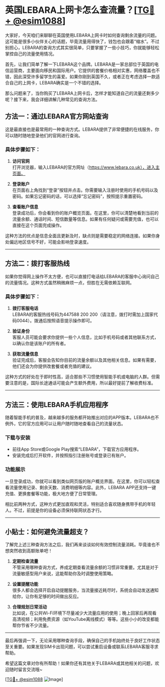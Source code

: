 # 英国LEBARA上网卡怎么查流量？[[TG💪+ @esim1088](https://t.me/s/esim1088)]

大家好，今天咱们来聊聊在英国使用LEBARA上网卡时如何查询剩余流量的问题。这可能是很多小伙伴关心的话题，毕竟流量用得快了，钱包也会跟着“缩水”。不过别担心，LEBARA的查询方式其实很简单，只要掌握了一些小技巧，你就能够轻松掌控自己的流量使用情况。

首先，让我们简单了解一下LEBARA这个品牌。LEBARA是一家总部位于英国的电信运营商，主要面向移民和国际用户。它提供的套餐价格相对实惠，网络覆盖也不错，因此深受许多留学生的喜爱。如果你刚到英国不久，或者正在考虑选择一款适合自己的上网卡，LEBARA确实是一个不错的选择。

那么问题来了，当你购买了LEBARA上网卡后，怎样才能知道自己的流量还剩多少呢？接下来，我会详细讲解几种常见的查询方法。

## 方法一：通过LEBARA官方网站查询

这是最直接也是最常用的一种查询方式。LEBARA提供了非常便捷的在线服务，你可以随时随地登录他们的官网进行查询。

### 具体步骤如下：

1. **访问官网**  
   打开浏览器，输入LEBARA的官方网址（https://www.lebara.co.uk），进入主页面。

2. **登录账户**  
   在页面右上角找到“登录”按钮并点击。你需要输入注册时使用的手机号码以及密码。如果忘记密码的话，可以选择“忘记密码”，按照提示重置密码。

3. **查看账户信息**  
   登录成功后，你会看到你的账户概览页面。在这里，你可以清楚地看到当前的流量余额、通话时间、短信数量等信息。如果有任何疑问或需要充值，也可以直接在这个页面完成操作。

这种方法的优点是信息全面且更新及时，缺点则是需要稳定的网络连接。如果你身处偏远地区信号不好，可能会影响登录速度。

---

## 方法二：拨打客服热线

如果你觉得网上操作不太方便，也可以直接打电话给LEBARA的客服中心询问自己的流量情况。这种方式虽然稍微麻烦一点，但胜在无需依赖互联网。

### 具体步骤如下：

1. **拨打客服电话**  
   LEBARA的客服热线号码为447588 200 200（请注意，拨打时需加上国家代码0044）。拨通后按照语音提示操作即可。

2. **验证身份**  
   客服人员可能会要求你提供一些个人信息，比如手机号码或者其他联系方式，以确认你是该账户的所有者。

3. **获取流量信息**  
   验证完成后，客服会告知你目前的流量余额以及其他相关信息。如果有需要，他们还会为你提供改套餐或者充值的建议。

这种方式的好处在于即时性高，适合那些不习惯使用智能手机或电脑的人群。但需要注意的是，国际长途通话可能会产生额外费用，所以最好提前了解收费标准。

---

## 方法三：使用LEBARA手机应用程序

随着智能手机的普及，越来越多的服务都开始推出对应的APP版本。LEBARA也不例外，它的官方应用可以让用户随时随地查看自己的流量状态。

### 下载与安装

- 前往App Store或Google Play搜索“LEBARA”，下载官方应用程序。
- 安装完成后打开软件，并按照指引注册账号或登录已有账户。

### 功能展示

一旦登录成功，你就可以看到类似网页版的账户概览界面。在这里，你可以轻松查看流量使用记录、剩余天数、消费明细等内容。此外，LEBARA APP还支持一键充值、更换套餐等功能，极大地方便了日常管理。

相比前两种方式，这种方式更加直观和灵活，特别适合喜欢随身携带手机的年轻人。不过，前提是你的设备必须保持联网状态才行。

---

## 小贴士：如何避免流量超支？

了解完上述三种查询方法之后，我们再来谈谈如何有效控制流量消耗。毕竟谁也不想突然收到高额账单吧！

1. **定期检查流量**  
   不管采用哪种查询方式，养成定期查看流量余额的习惯非常重要。尤其是对于流量敏感型用户来说，这能帮助你及时调整使用策略。

2. **设置提醒功能**  
   很多人都会选择开启自动提醒服务，当流量接近耗尽时，系统会自动发送通知给你，让你有足够的时间做出反应。

3. **合理规划日常活动**  
   比如说，在公共Wi-Fi环境下尽量减少大流量应用的使用；晚上回家后再观看高清视频；利用免费资源（如YouTube离线模式）等等。这些小小的改变都能帮你节省不少流量。

---

最后再强调一下，无论采用哪种查询手段，确保自己的手机始终处于良好工作状态至关重要。如果发现SIM卡出现问题，可以尝试重启设备或联系LEBARA客服寻求帮助。

希望这篇文章对你有所帮助！如果你还有其他关于LEBARA或其他相关的问题，欢迎随时留言交流哦~ 

[[TG💪+ @esim1088](https://t.me/s/esim1088) ![Image](https://i.postimg.cc/4NQfJmqS/Snipaste-2025-05-13-00-14-12.png)]